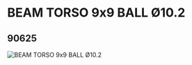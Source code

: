 # BEAM TORSO 9x9 BALL Ø10.2
## 90625
![BEAM TORSO 9x9 BALL Ø10.2](https://lc-www-live-s.legocdn.com/media/bricks/5/2/4593571.jpg)